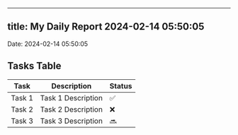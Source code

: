 
---
title: My Daily Report 2024-02-14 05:50:05
---

Date: 2024-02-14 05:50:05

## Tasks Table

| Task | Description | Status |
|------|-------------|--------|
| Task 1 | Task 1 Description | ✅ |
| Task 2 | Task 2 Description | ❌ |
| Task 3 | Task 3 Description | 🔜 |
